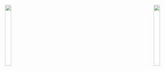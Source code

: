 <div style="display: flex; justify-content: space-between; align-items: flex-start;">
  <picture style="height: 200px;">
    <source
      srcset="https://github-readme-stats.vercel.app/api?username=Solosx&show_icons=true&theme=dark"
      media="(prefers-color-scheme: dark)"
    />
    <source
      srcset="https://github-readme-stats.vercel.app/api?username=Solosx&show_icons=true"
      media="(prefers-color-scheme: light), (prefers-color-scheme: no-preference)"
    />
    <img src="https://github-readme-stats.vercel.app/api?username=Solosx&show_icons=true" style="height: 100%;" />
  </picture>

  <a href="https://github.com/anuraghazra/github-readme-stats" style="height: 200px;">
    <img src="https://github-readme-stats.vercel.app/api/top-langs/?username=Solosx&layout=compact&theme=dark" style="height: 100%;" />
  </a>
</div>
